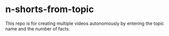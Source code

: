 # n-shorts-from-topic
This repo is for creating multiple videos autonomously by entering the topic name and the number of facts.
